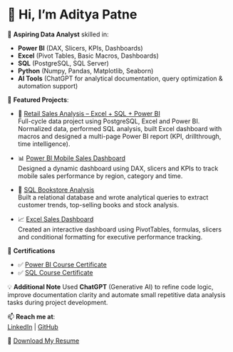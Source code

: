 # 👋 Hi, I’m Aditya Patne

🎯 **Aspiring Data Analyst** skilled in:
- **Power BI** (DAX, Slicers, KPIs, Dashboards)
- **Excel** (Pivot Tables, Basic Macros, Dashboards)
- **SQL** (PostgreSQL, SQL Server)
- **Python** (Numpy, Pandas, Matplotlib, Seaborn)
- **AI Tools** (ChatGPT for analytical documentation, query optimization & automation support)

🚀 **Featured Projects**:

- 🧩 [Retail Sales Analysis – Excel + SQL + Power BI](https://github.com/adityapatne001/retail-sales-analysis-excel-sql-powerbi)  
  Full-cycle data project using PostgreSQL, Excel and Power BI. Normalized data, performed SQL analysis, built Excel dashboard with macros and designed a multi-page Power BI report (KPI, drillthrough, time intelligence).

- 📊 [Power BI Mobile Sales Dashboard](https://github.com/adityapatne001/power-bi-mobile-sales-dashboard)  
  Designed a dynamic dashboard using DAX, slicers and KPIs to track mobile sales performance by region, category and time.

- 📘 [SQL Bookstore Analysis](https://github.com/adityapatne001/sql-bookstore-sales-analysis)  
  Built a relational database and wrote analytical queries to extract customer trends, top-selling books and stock analysis.

- 📈 [Excel Sales Dashboard](https://github.com/adityapatne001/excel-sales-performance-dashboard)  
  Created an interactive dashboard using PivotTables, formulas, slicers and conditional formatting for executive performance tracking.

📜 **Certifications**
- ✅ [Power BI Course Certificate](./certificates/Power_BI_Course_Certificate.pdf)
- ✅ [SQL Course Certificate](./certificates/SQL_Course_Certificate.pdf)

💡 **Additional Note**
Used **ChatGPT** (Generative AI) to refine code logic, improve documentation clarity and automate small repetitive data analysis tasks during project development.

📫 **Reach me at**:  
[LinkedIn](https://linkedin.com/in/adityapatne001) | [GitHub](https://github.com/adityapatne001)

📄 [Download My Resume](./Aditya_Patne_Resume.pdf)
